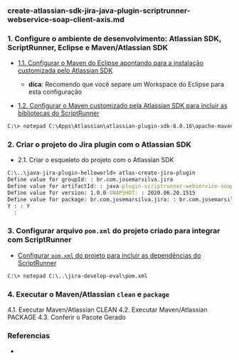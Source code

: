 ### create-atlassian-sdk-jira-java-plugin-scriptrunner-webservice-soap-client-axis.md


### 1. Configure o ambiente de desenvolvimento: Atlassian SDK, ScriptRunner, Eclipse e Maven/Atlassian SDK

* [1.1. Configurar o Maven do Eclipse apontando para a instalação customizada pelo Atlassian SDK](setup-scriptrunner-dev-environment-for-eclipse-step-by-step.md#1-configurar-o-maven-do-eclipse-apontando-para-a-instalação-customizada-pelo-atlassian-sdk)
  * __dica__: Recomendo que você separe um Workspace do Eclipse para esta configuração

* [1.2. Configurar o Maven customizado pela Atlassian SDK para incluir as bibliotecas do ScriptRunner](setup-scriptrunner-dev-environment-for-eclipse-step-by-step.md#2-configurar-o-maven-customizado-pela-atlassian-sdk-para-incluir-as-bibliotecas-do-scriptrunner)

```cmd
C:\> notepad C:\Apps\Atlassian\atlassian-plugin-sdk-8.0.16\apache-maven-3.5.4\conf\settings.xml
```

### 2. Criar o projeto do Jira plugin com o Atlassian SDK

* 2.1. Criar o esqueleto do projeto com o Atlassian SDK

```cmd
C:\..\java-jira-plugin-helloworld> atlas-create-jira-plugin
Define value for groupId: : br.com.josemarsilva.jira
Define value for artifactId: : java-plugin-scriptrunner-webservice-soap-client-axis
Define value for version: 1.0.0-SNAPSHOT: : 2020.06.20.1515
Define value for package: br.com.josemarsilva.jira: : br.com.josemarsilva.jira.plugin_scriptrunner_webservice_soap_client_axis
Y : : Y
  :
```

### 3. Configurar arquivo `pom.xml` do projeto criado para integrar com ScriptRunner

* [Configurar `pom.xml` do projeto para incluir as dependências do ScriptRunner](setup-scriptrunner-dev-environment-for-eclipse-step-by-step.md#3-configurar-pomxml-do-projeto-para-incluir-as-dependências-do-scriptrunner)

```cmd
C:\> notepad C:\..\jira-develop-eval\pom.xml
```

### 4. Executar o Maven/Atlassian `clean` e `package` 

4.1. Executar Maven/Atlassian CLEAN
4.2. Executar Maven/Atlassian PACKAGE
4.3. Conferir o Pacote Gerado




### Referencias

* 